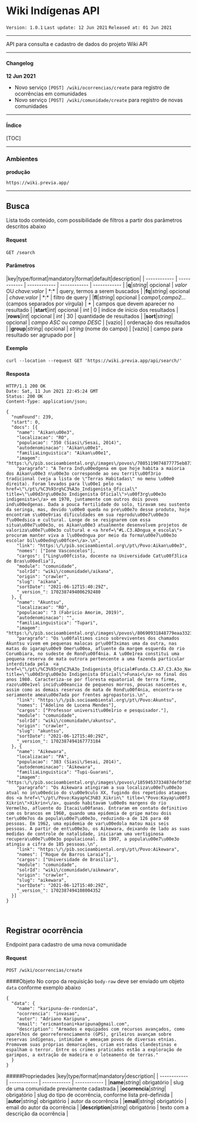 # Wiki Indígenas API

`Version: 1.0.1` `Last update: 12 Jun 2021` `Released at: 01 Jun 2021`

------------

API para consulta e cadastro de dados do projeto Wiki API

------------

#### Changelog
**12 Jun 2021**
- Novo serviço `[POST] /wiki/ocorrencias/create` para registro de ocorrências em comunidades
- Novo serviço `[POST] /wiki/comunidade/create` para registro de novas comunidades

-------------

#### Índice

[TOC]

------------

### Ambientes

**produção**

    https://wiki.previa.app/

------------

## Busca
Lista todo conteúdo, com possibilidade de filtros a partir dos parâmetros descritos abaixo

#### Request

`GET /search`

#### Parâmetros
|key|type/format|mandatory|format|default|description|
| ------------ | ------------ | ------------ | ------------ | ------------ |
|**q**|*string*| opcional | *valor* OU *chave:valor*  | \*:\*  | query, termos a serem buscados |
|**fq**|*string*| opcional | *chave:valor*  | \*:\*  | filtro de query |
|**fl**|*string*| opcional | *campo1,campo2...* (campos separados por vírgula)  | *  | campos que devem aparecer no resultado |
|**start**|*int*| opcional | *int*  | 0  | índice de início dos resultados |
|**rows**|*int*| opcional  | *int*  | 30  | quantidade de resultados  | 
|**sort**|*string*| opcional | *campo ASC* ou *campo DESC*  | [vazio]  | ordenação dos resultados |
|**group**|*string*| opcional | *string* (nome do campo)  | [vazio]  | campo para resultado ser agrupado por |



#### Exemplo
    curl --location --request GET 'https://wiki.previa.app/api/search/' 


#### Resposta
```
HTTP/1.1 200 OK
Date: Sat, 11 Jun 2021 22:45:24 GMT
Status: 200 OK
Content-Type: application/json;

{
  "numFound": 239,
  "start": 0,
  "docs": [{
    "name": "Aikan\u00e3",
    "localizacao": "RO",
    "populacao": "350 (Siasi\/Sesai, 2014)",
    "autodenominacao": "Aikan\u00e1",
    "familiaLinguistica": "Aikan\u00e1",
    "imagem": "https:\/\/pib.socioambiental.org\/images\/povos\/7805119074877775eb873b.jpg",
    "paragrafo": "A Terra Ind\u00edgena em que hoje habita a maioria dos Aikan\u00e3 n\u00e3o corresponde ao seu territ\u00f3rio tradicional (veja a lista de \"Terras Habitadas\" no menu \u00e0 direita). Foram levados para l\u00e1 pelo <a href=\"\/pt\/%C3%93rg%C3%A3o_Indigenista_Oficial\" title=\"\u00d3rg\u00e3o Indigenista Oficial\">\u00f3rg\u00e3o indigenista<\/a> em 1970, juntamente com outros dois povos ind\u00edgenas. Dada a pouca fertilidade do solo, tiravam seu sustento da seringa, mas, devido \u00e0 queda no pre\u00e7o desse produto, hoje encontram s\u00e9rias dificuldades em sua reprodu\u00e7\u00e3o f\u00edsica e cultural. Longe de se resignarem com essa situa\u00e7\u00e3o, os Aikan\u00e3 atualmente desenvolvem projetos de valoriza\u00e7\u00e3o cultural e <a href=\"#L.C3.ADngua_e_escola\"> procuram manter viva a l\u00edngua por meio da forma\u00e7\u00e3o escolar bil\u00edng\u00fce<\/a>.\n",
    "link": "https:\/\/pib.socioambiental.org\/pt\/Povo:Aikan\u00e3",
    "nomes": ["Ione Vasconcelos"],
    "cargos": ["Ling\u00fcista, docente na Universidade Cat\u00f3lica de Bras\u00edlia"],
    "module": "comunidade",
    "solrId": "wiki\/comunidade\/aikana",
    "origin": "crawler",
    "slug": "aikana",
    "sortDate": "2021-06-12T15:40:29Z",
    "_version_": 1702387494006292480
  }, {
    "name": "Akuntsu",
    "localizacao": "RO",
    "populacao": "3 (Fabricio Amorim, 2019)",
    "autodenominacao": "",
    "familiaLinguistica": "Tupari",
    "imagem": "https:\/\/pib.socioambiental.org\/images\/povos\/80690931848779eaa33236.jpg",
    "paragrafo": "Os \u00faltimos cinco sobreviventes dos chamados Akuntsu vivem em pequenas malocas pr\u00f3ximas uma da outra, nas matas do igarap\u00e9 Omer\u00ea, afluente da margem esquerda do rio Corumbiara, no sudeste de Rond\u00f4nia. A \u00e1rea constitui uma pequena reserva de mata outrora pertencente a uma fazenda particular interditada pela  <a href=\"\/pt\/%C3%93rg%C3%A3o_Indigenista_Oficial#Funda.C3.A7.C3.A3o_Nacional_do_.C3.8Dndio_.28Funai.29\" title=\"\u00d3rg\u00e3o Indigenista Oficial\">Funai<\/a> no final dos anos 1980. Caracteriza-se por floresta equatorial de terra firme, razo\u00e1vel incid\u00eancia de pequenos morros, poucas nascentes e, assim como as demais reservas de mata de Rond\u00f4nia, encontra-se seriamente amea\u00e7ada por frentes agropastoris.\n",
    "link": "https:\/\/pib.socioambiental.org\/pt\/Povo:Akuntsu",
    "nomes": ["Adelino de Lucena Mendes"],
    "cargos": ["Professor universit\u00e1rio e pesquisador."],
    "module": "comunidade",
    "solrId": "wiki\/comunidade\/akuntsu",
    "origin": "crawler",
    "slug": "akuntsu",
    "sortDate": "2021-06-12T15:40:29Z",
    "_version_": 1702387494167773184
  }, {
    "name": "Aikewara",
    "localizacao": "PA",
    "populacao": "383 (Siasi\/Sesai, 2014)",
    "autodenominacao": "Aikewara",
    "familiaLinguistica": "Tupi-Guarani",
    "imagem": "https:\/\/pib.socioambiental.org\/images\/povos\/1859453733487def0f3d523.jpg",
    "paragrafo": "Os Aikewara atingiram a sua localiza\u00e7\u00e3o atual no in\u00edcio do s\u00e9culo XX, fugindo dos repetidos ataques dos <a href=\"\/pt\/Povo:Kayap%C3%B3_Xikrin\" title=\"Povo:Kayap\u00f3 Xikrin\">Xikrin<\/a>, quando habitavam \u00e0s margens do rio Vermelho, afluente do Itacai\u00fanas. Entraram em contato definitivo com os brancos em 1960, quando uma epidemia de gripe matou dois ter\u00e7os da popula\u00e7\u00e3o, reduzindo-a de 126 para 40 pessoas. Em 1962, uma epidemia de var\u00edola matou mais seis pessoas. A partir de ent\u00e3o, os Aikewara, deixando de lado as suas medidas de controle de natalidade, iniciaram uma vertiginosa recupera\u00e7\u00e3o populacional. Em 1997, a popula\u00e7\u00e3o atingiu a cifra de 185 pessoas.\n",
    "link": "https:\/\/pib.socioambiental.org\/pt\/Povo:Aikewara",
    "nomes": ["Roque de Barros Laraia"],
    "cargos": ["Universidade de Brasilia"],
    "module": "comunidade",
    "solrId": "wiki\/comunidade\/aikewara",
    "origin": "crawler",
    "slug": "aikewara",
    "sortDate": "2021-06-12T15:40:29Z",
    "_version_": 1702387494108004352
  }]
}
```




&nbsp;
&nbsp;

## Registrar ocorrência
Endpoint para cadastro de uma nova comunidade

#### Request

`POST /wiki/ocorrencias/create`


####Objeto
No corpo da requisição `body-raw` deve ser enviado um objeto `data` conforme exemplo abaixo

```
{
  "data": {
    "name": "karipuna-de-rondonia",
    "ocorrencia": "invasao",
    "autor": "Adriano Karipuna",
    "email": "ericmantoani+karipuna@gmail.com",
    "description": "Armados e equipados com recursos avançados, como aparelhos de georreferenciamento (GPS), grileiros avançam sobre reservas indígenas, intimidam e ameaçam povos de diversas etnias. Promovem suas próprias demarcações, criam estradas clandestinas e espalham o terror. Entre os crimes praticados estão a exploração de garimpos, a extração de madeira e o loteamento de terras."
  }
}
```

#####Propriedades
|key|type/format|mandatory|description|
| ------------ | ------------ | ------------ | ------------ |
|**name**|*string*| obrigatório | slug de uma comunidade previamente cadastrada |
|**ocorrencia**|*string*| obrigatório | slug do tipo de ocorrência, conforme lista pré-definida |
|**autor**|*string*| obrigatório | autor da ocorrência |
|**email**|*string*| obrigatório | email do autor da ocorrência |
|**description**|*string*| obrigatório | texto com a descrição da ocorrência |


